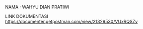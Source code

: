 NAMA : WAHYU DIAN PRATIWI

LINK DOKUMENTASI
https://documenter.getpostman.com/view/21329530/VUxRQSZv